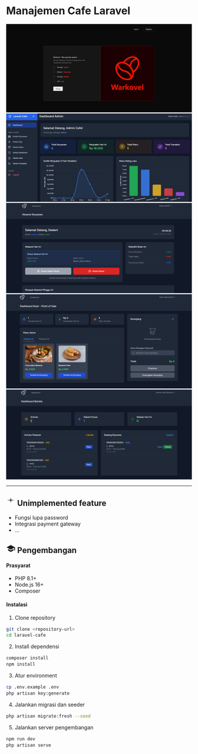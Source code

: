 # Manajemen Cafe Laravel




![Welcome](./docs/images/welcome.jpg)
![Admin](./docs/images/admin.jpg)
![Absen](./docs/images/absen.jpg)
![Kasir](./docs/images/kasir.jpg)
![Barista](./docs/images/barista.jpg)



---


## <svg width="25" height="25" viewBox="0 0 24 24" fill="none" xmlns="http://www.w3.org/2000/svg"><path d="M12 2L13.09 8.26L22 9L13.09 9.74L12 16L10.91 9.74L2 9L10.91 8.26L12 2Z" fill="currentColor"/></svg> Unimplemented feature

-   Fungsi lupa password
-   Integrasi payment gateway
-   ...

## <svg width="25" height="25" viewBox="0 0 24 24" fill="none" xmlns="http://www.w3.org/2000/svg"><path d="M5 13.18v4L12 21l7-3.82v-4L12 17l-7-3.82zM12 3L1 9l11 6 9-4.91V17h2V9L12 3z" fill="currentColor"/></svg> Pengembangan

#### Prasyarat

-   PHP 8.1+
-   Node.js 16+
-   Composer

#### Instalasi

1. Clone repository

```bash
git clone <repository-url>
cd laravel-cafe
```

2. Install dependensi

```bash
composer install
npm install
```

3. Atur environment

```bash
cp .env.example .env
php artisan key:generate
```

4. Jalankan migrasi dan seeder

```bash
php artisan migrate:fresh --seed
```

5. Jalankan server pengembangan

```bash
npm run dev
php artisan serve
```
